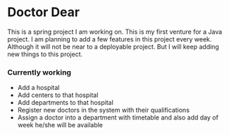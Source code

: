 # Doctor Dear

This is a spring project I am working on. This is my first venture for a Java project.
I am planning to add a few features in this project every week. Although it will not be near to a deployable project.
But I will keep adding new things to this project.

### Currently working

- Add a hospital
- Add centers to that hospital
- Add departments to that hospital
- Register new doctors in the system with their qualifications
- Assign a doctor into a department with timetable and also add day of week he/she will be available


